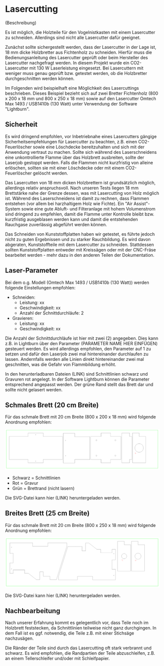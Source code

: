 # Lasercutting

(Beschreibung)

Es ist möglich, die Holzteile für den Vogelnistkasten mit einem Lasercutter zu schneiden. Allerdings sind nicht alle Lasercutter dafür geeignet.

Zunächst sollte sichergestellt werden, dass der Lasercutter in der Lage ist, 18 mm dicke Holzbretter aus Fichtenholz zu schneiden. Hierfür muss die Bedienungsanleitung des Lasercutter geprüft oder beim Hersteller des Lasercutter nachgefragt werden. In diesem Projekt wurde ein CO2-Lasercutter mit 130 W Laserleistung eingesetzt. Bei Lasercuttern mit weniger muss genau geprüft bzw. getestet werden, ob die Holzbretter durchgeschnitten werden können. 

Im Folgenden wird beispielhaft eine Möglichkeit des Lasercuttings beschrieben. Dieses Beispiel bezieht sich auf zwei Bretter Fichtenholz (800 x 200 x 18 mm und 800 x 250 x 18 mm) sowie auf den Lasercutter Omtech Max 1493 / USB1410b (130 Watt) unter Verwendung der Software "Lightburn".

## Sicherheit

Es wird dringend empfohlen, vor Inbetriebnahe eines Lasercutters gängige Sicherheitsempfehlungen für Lasercutter zu beachten, z.B. einen CO2-Feuerlöscher sowie eine Löschdecke bereitzuhalten und sich mit der Anwendung vertraut zu machen. Sollte sich während des Laserschneidens eine unkontrollierte Flamme über das Holzbrett ausbreiten, sollte der Laserjob gestoppt werden. Falls die Flammen nicht kurzfristig von alleine erlöschen, sollten sie mit einer Löschdecke oder mit einem CO2-Feuerlöscher gelöscht werden.

Das Lasercutten von 18 mm dicken Holzbrettern ist grundsätzlich möglich, allerdings relativ anspruchsvoll. Nach unseren Tests liegen 18 mm Brettstärke nahe der Grenze dessen, was mit Lasercutting von Holz möglich ist. Während des Laserschneidens ist damit zu rechnen, dass Flammen entstehen (vor allem bei harzhaltigem Holz wie Fichte). Ein "Air Assist"-System sowie eine gute Abluft- und Filteranlage mit hohem Volumenstrom sind dringend zu empfehlen, damit die Flamme unter Kontrolle bleibt bzw. kurzfristig ausgeblasen werden kann und damit die entstehenden Rauchgase zuverlässig abgeführt werden können.

Das Schneiden von Kunststoffplatten haben wir getestet, es führte jedoch nicht zu guten Ergebnissen und zu starker Rauchbildung. Es wird davon abgeraten, Kunststoffteile mit dem Lasercutter zu schneiden. Stattdessen sollten Kunststoffplatten entweder mit Kreissägen oder mit der CNC-Fräse bearbeitet werden - mehr dazu in den anderen Teilen der Dokumentation.

## Laser-Parameter

Bei dem o.g. Modell (Omtech Max 1493 / USB1410b (130 Watt)) werden folgende Einstellungen empfohlen:

- Schneiden:
  - Leistung: xx
  - Geschwindigkeit: xx
  - Anzahl der Schnittdurchläufe: 2
- Gravieren:
  - Leistung: xx
  - Geschwindigkeit: xx
 
Die Anzahl der Schnittdurchläufe ist hier mit zwei (2) angegeben. Dies kann z.B. in Lightburn über den Parameter (PARAMETER NAME HIER EINFÜGEN) gesteuert werden. Es wird allerdings empfohlen, den Parameter auf 1 zu setzen und dafür den Laserjob zwei mal hintereinander durchlaufen zu lassen. Andernfalls werden alle Linien direkt hintereinander zwei mal geschnitten, was die Gefahr von Flammbildung erhöht.
 
In den herunterladbaren Dateien (LINK) sind Schnittlinien schwarz und Gravuren rot angelegt. In der Software Lightburn können die Parameter entsprechend angepasst werden. Der grüne Rand stellt das Brett dar und sollte nicht gelasert werden.
 
## Schmales Brett (20 cm Breite)

Für das schmale Brett mit 20 cm Breite (800 x 200 x 18 mm) wird folgende Anordnung empfohlen:

![](lasercut1.png)

- Schwarz = Schnittlinien
- Rot = Gravur
- Grün = Brettrand (nicht lasern)

Die SVG-Datei kann hier (LINK) heruntergeladen werden.

## Breites Brett (25 cm Breite)

Für das schmale Brett mit 20 cm Breite (800 x 250 x 18 mm) wird folgende Anordnung empfohlen:

![](lasercut2.png)

Die SVG-Datei kann hier (LINK) heruntergeladen werden.

## Nachbearbeitung

Nach unserer Erfahrung kommt es gelegentlich vor, dass Teile noch im Holzbrett feststecken, da Schnittlinien teilweise nicht ganz durchgingen. In dem Fall ist es ggf. notwendig, die Teile z.B. mit einer Stichsäge nachzusägen.

Die Ränder der Teile sind durch das Lasercutting oft stark verbrannt und schwarz. Es wird empfohlen, die Randpartien der Teile abzuschleifen, z.B. an einem Tellerschleifer und/oder mit Schleifpapier.
